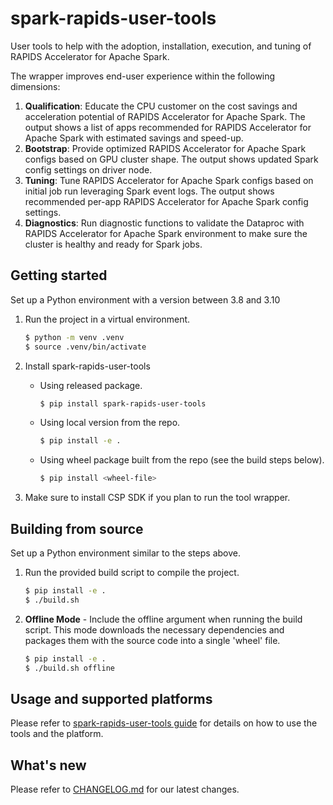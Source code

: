 # spark-rapids-user-tools

User tools to help with the adoption, installation, execution, and tuning of RAPIDS Accelerator for Apache Spark.

The wrapper improves end-user experience within the following dimensions:
1. **Qualification**: Educate the CPU customer on the cost savings and acceleration potential of RAPIDS Accelerator for
   Apache Spark. The output shows a list of apps recommended for RAPIDS Accelerator for Apache Spark with estimated savings
   and speed-up.
2. **Bootstrap**: Provide optimized RAPIDS Accelerator for Apache Spark configs based on GPU cluster shape. The output
   shows updated Spark config settings on driver node.
3. **Tuning**: Tune RAPIDS Accelerator for Apache Spark configs based on initial job run leveraging Spark event logs. The output
   shows recommended per-app RAPIDS Accelerator for Apache Spark config settings.
4. **Diagnostics**: Run diagnostic functions to validate the Dataproc with RAPIDS Accelerator for Apache Spark environment to
   make sure the cluster is healthy and ready for Spark jobs.


## Getting started

Set up a Python environment with a version between 3.8 and 3.10

1. Run the project in a virtual environment.
    ```sh
    $ python -m venv .venv
    $ source .venv/bin/activate
    ```
2. Install spark-rapids-user-tools 
    - Using released package.
      
      ```sh
      $ pip install spark-rapids-user-tools
      ```
    - Using local version from the repo.

      ```sh
      $ pip install -e .
      ```
    - Using wheel package built from the repo (see the build steps below).
      ```sh
      $ pip install <wheel-file>
      ```


3. Make sure to install CSP SDK if you plan to run the tool wrapper.

## Building from source

Set up a Python environment similar to the steps above.

1. Run the provided build script to compile the project.
      ```sh
      $ pip install -e .
      $ ./build.sh
      ``` 
2. **Offline Mode** - Include the offline argument when running the build script. This mode 
   downloads the necessary dependencies and packages them with the source code into a single 'wheel' file.
      ```sh
      $ pip install -e .
      $ ./build.sh offline
      ``` 
## Usage and supported platforms

Please refer to [spark-rapids-user-tools guide](https://github.com/NVIDIA/spark-rapids-tools/blob/main/user_tools/docs/index.md) for details on how to use the tools
and the platform.

## What's new

Please refer to [CHANGELOG.md](https://github.com/NVIDIA/spark-rapids-tools/blob/main/CHANGELOG.md) for our latest changes.
